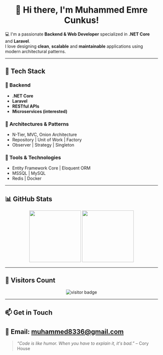 <h1 align="center">👋 Hi there, I'm Muhammed Emre Cunkus!</h1>

💻 I'm a passionate **Backend & Web Developer** specialized in **.NET Core** and **Laravel**.  
I love designing **clean**, **scalable** and **maintainable** applications using modern architectural patterns.

---

## 🚀 Tech Stack

### 🔹 Backend
- **.NET Core**
- **Laravel**
- **RESTful APIs**
- **Microservices (interested)**

### 🔹 Architectures & Patterns
- N-Tier, MVC, Onion Architecture  
- Repository | Unit of Work | Factory  
- Observer | Strategy | Singleton

### 🔹 Tools & Technologies
- Entity Framework Core | Eloquent ORM  
- MSSQL | MySQL  
- Redis | Docker

---

## 📊 GitHub Stats

<p align="center">
  <img src="https://github-readme-stats.vercel.app/api?username=emrecunkus&show_icons=true&theme=radical" height="170" />
  <img src="https://github-readme-stats.vercel.app/api/top-langs/?username=emrecunkus&layout=compact&theme=radical" height="170" />
</p>

---

## 👀 Visitors Count
<p align="center">
  <img src="https://komarev.com/ghpvc/?username=emrecunkus&label=Profile%20Views&color=blue&style=flat" alt="visitor badge"/>
</p>

---

## 📫 Get in Touch
📧 Email: muhammed8336@gmail.com  
---

> _“Code is like humor. When you have to explain it, it's bad.”_ – Cory House
